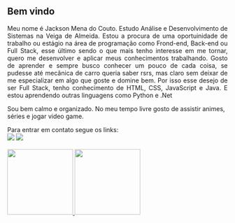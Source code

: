 <h2>Bem vindo</h2>

<p align="justify">Meu nome é Jackson Mena do Couto. Estudo Análise e Desenvolvimento de Sistemas na Veiga de Almeida. Estou a procura de uma oportuinidade de trabalho ou estágio na área de programação como Frond-end, Back-end ou Full Stack, esse último sendo o que mais tenho interesse em me tornar, quero me desenvolver e aplicar meus conhecimentos trabalhando. Gosto de aprender e sempre busco conhecer um pouco de cada coisa, se pudesse até mecânica de carro queria saber rsrs, mas claro sem deixar de me especializar em algo que goste e domine bem. Por isso esse desejo de ser Full Stack, tenho conhecimento de HTML, CSS, JavaScript e Java. E estou aprendendo outras linguagens como Python e .Net</p> 

Sou bem calmo e organizado. No meu tempo livre gosto de assistir animes, séries e jogar video game. 

<div> 
  Para entrar em contato segue os links:<br>
  <a href = "mailto:contatomena.jack72@gmail.com"><img src="https://img.shields.io/badge/-Gmail-%23333?style=for-the-badge&logo=gmail&logoColor=white" target="_blank"></a>
  <a href="https://www.linkedin.com/in/jackson-mena-do-couto" target="_blank"><img src="https://img.shields.io/badge/-LinkedIn-%230077B5?style=for-the-badge&logo=linkedin&logoColor=white" target="_blank"></a>
</div>
<br>
<div>
  <a href="https://github.com/jackmena">
  <img height="150em" src="https://github-readme-stats.vercel.app/api?username=jackmena&show_icons=true&theme=merko&include_all_commits=true&count_private=true"/>
  <img height="150em" src="https://github-readme-stats.vercel.app/api/top-langs/?username=jackmena&layout=compact&langs_count=7&theme=merko"/>
</div>

